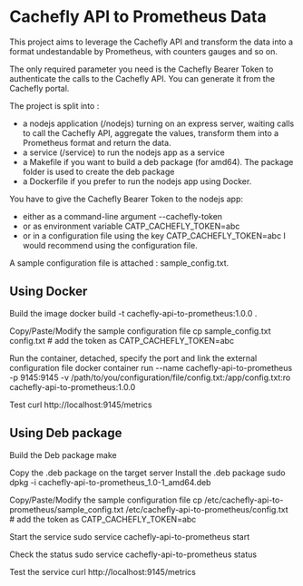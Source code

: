 # Cachefly API to Prometheus Data

This project aims to leverage the Cachefly API and transform the data into a format undestandable by Prometheus, with counters gauges and so on.

The only required parameter you need is the Cachefly Bearer Token to authenticate the calls to the Cachefly API. You can generate it from the Cachefly portal.

The project is split into :
- a nodejs application (/nodejs) turning on an express server, waiting calls to call the Cachefly API, aggregate the values, transform them into a Prometheus format and return the data.
- a service (/service) to run the nodejs app as a service
- a Makefile if you want to build a deb package (for amd64). The package folder is used to create the deb package
- a Dockerfile if you prefer to run the nodejs app using Docker.

You have to give the Cachefly Bearer Token to the nodejs app: 
- either as a command-line argument --cachefly-token 
- or as environment variable CATP_CACHEFLY_TOKEN=abc
- or in a configuration file using the key CATP_CACHEFLY_TOKEN=abc
I would recommend using the configuration file. 

A sample configuration file is attached : sample_config.txt.


## Using Docker
Build the image 
    docker build -t cachefly-api-to-prometheus:1.0.0 .

Copy/Paste/Modify the sample configuration file
    cp sample_config.txt config.txt
    # add the token as CATP_CACHEFLY_TOKEN=abc

Run the container, detached, specify the port and link the external configuration file
    docker container run --name cachefly-api-to-prometheus -p 9145:9145 -v /path/to/you/configuration/file/config.txt:/app/config.txt:ro cachefly-api-to-prometheus:1.0.0

Test
    curl http://localhost:9145/metrics


## Using Deb package 
Build the Deb package
    make

Copy the .deb package on the target server
Install the .deb package
    sudo dpkg -i cachefly-api-to-prometheus_1.0-1_amd64.deb

Copy/Paste/Modify the sample configuration file
    cp /etc/cachefly-api-to-prometheus/sample_config.txt /etc/cachefly-api-to-prometheus/config.txt
    # add the token as CATP_CACHEFLY_TOKEN=abc

Start the service
    sudo service cachefly-api-to-prometheus start

Check the status
    sudo service cachefly-api-to-prometheus status

Test the service
    curl http://localhost:9145/metrics